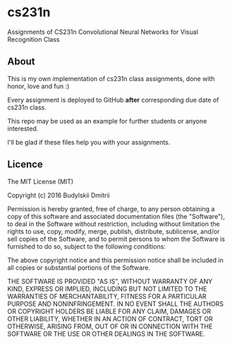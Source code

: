 # cs231n

Assignments of CS231n Convolutional Neural Networks for Visual Recognition Class

## About

This is my own implementation of cs231n class assignments, done with honor, love and fun :)

Every assignment is deployed to GitHub **after** corresponding due date of cs231n class.

This repo may be used as an example for further students or anyone interested.

I'll be glad if these files help you with your assignments.

## Licence

The MIT License (MIT)

Copyright (c) 2016 Budylskii Dmitrii

Permission is hereby granted, free of charge, to any person obtaining a copy
of this software and associated documentation files (the "Software"), to deal
in the Software without restriction, including without limitation the rights
to use, copy, modify, merge, publish, distribute, sublicense, and/or sell
copies of the Software, and to permit persons to whom the Software is
furnished to do so, subject to the following conditions:

The above copyright notice and this permission notice shall be included in all
copies or substantial portions of the Software.

THE SOFTWARE IS PROVIDED "AS IS", WITHOUT WARRANTY OF ANY KIND, EXPRESS OR
IMPLIED, INCLUDING BUT NOT LIMITED TO THE WARRANTIES OF MERCHANTABILITY,
FITNESS FOR A PARTICULAR PURPOSE AND NONINFRINGEMENT. IN NO EVENT SHALL THE
AUTHORS OR COPYRIGHT HOLDERS BE LIABLE FOR ANY CLAIM, DAMAGES OR OTHER
LIABILITY, WHETHER IN AN ACTION OF CONTRACT, TORT OR OTHERWISE, ARISING FROM,
OUT OF OR IN CONNECTION WITH THE SOFTWARE OR THE USE OR OTHER DEALINGS IN THE
SOFTWARE.
